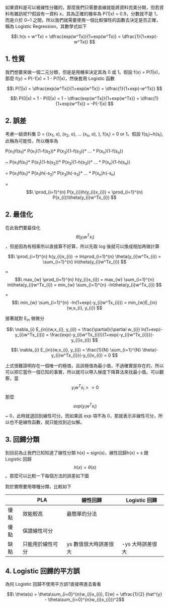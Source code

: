 如果資料是可以被線性分離的，那麼我們只需要直線就能將資料完美分開，但若資料有雜訊呢??假設有一資料 x，其為正確的機率為 P(1|x) = 0.9，分數就不是 1，而是介於 0~1 之間，所以我們就需要使用一個比較彈性的函數去決定是否正確，稱為 Logistic Regression，其數學式如下

$$\ h(s = w^Tx) = \dfrac{exp(w^Tx)}{1+exp(w^Tx)} = \dfrac{1}{1+exp(-w^Tx)} $$ 

## 1. 性質
我們想要來做一個二元分類，但是是用機率決定其為 0 或 1。假設 f(x) = P(1|x)，那麼 f(y) = P(-1|x) = 1 - P(1|x)，然後套用 Logistic 函數

$$\ P(1|x) = \dfrac{exp(w^Tx)}{1+exp(w^Tx)} = \dfrac{1}{1+exp(-w^Tx)} $$ 

$$\ P(0|x) = 1 - P(0|x) = 1 - \dfrac{exp(w^Tx)}{1+exp(w^Tx)} = \dfrac{1}{1+exp(w^Tx)} = -P(-1|x) $$

## 2. 誤差
考慮一組資料集 D = {(x<sub>1</sub>, x), (x<sub>2</sub>, o), ... (x<sub>n</sub>, o), }, f(x<sub>i</sub>) = 0 or 1。假設 f(s<sub>i</sub>)~h(s<sub>i</sub>), 此稱為可能性，所以機率為

P(x<sub>1</sub>)f(s<sub>1</sub>)* P(x<sub>1</sub>)(1-f(s<sub>2</sub>))* P(x<sub>3</sub>)(1-f(s<sub>3</sub>))* ... * P(x<sub>n</sub>)(1-f(s<sub>n</sub>))

~ P(x<sub>1</sub>)f(s<sub>1</sub>)* P(x<sub>1</sub>)(1-h(s<sub>2</sub>))* P(x<sub>3</sub>)(1-h(s<sub>3</sub>))* ... * P(x<sub>n</sub>)(1-h(s<sub>n</sub>))

= P(x<sub>1</sub>)f(s<sub>1</sub>)* P(x<sub>1</sub>)h(-s<sub>2</sub>)* P(x<sub>3</sub>)h(-s<sub>3</sub>)* ... * P(x<sub>n</sub>)h(-s<sub>n</sub>)

= $$\ \prod_{i=1}^{n} P(x_{i})h(y_{i}x_{i}) = \prod_{i=1}^{n} P(x_{i})\theta(y_{i}w^Tx_{i}) $$

## 2. 最佳化
在此我們要最佳化 $$\ \theta(y_{i}w^Tx_{i}) $$，但是因為有相乘所以直接算不好算，所以先取 log 後就可以換成相加再做計算

$$\ \prod_{i=1}^{n} h(y_{i}x_{i}) -> ln\prod_{i=1}^{n} \theta(y_{i}w^Tx_{i}) = \sum_{i=1}^{n} ln\theta(y_{i}w^Tx_{i}) $$

= $$\ max_{w} \prod_{i=1}^{n} h(y_{i}x_{i}) = max_{w} \sum_{i=1}^{n} ln\theta(y_{i}w^Tx_{i}) = min_{w} \sum_{i=1}^{n} -ln\theta(y_{i}w^Tx_{i}) $$

= $$\ min_{w} \sum_{i=1}^{n} -ln(1+exp(-y_{i}w^Tx_{i})) = min_{w}E_{in}(w,x_{i}, y_{i}) $$

接著就對 E<sub>in</sub> 做微分

$$\ \nabla_{i} E_{in}(w,x_{i}, y_{i}) = \frac{\partial}{\partial w_{i}} ln(1+exp(-y_{i}w^Tx_{i})) = \frac{exp(-y_{i}w^Tx_{i})}{1+exp(-y_{i}w^Tx_{i})}(-y_{i}x_{i}) $$

$$\ \nabla_{i} E_{in}(w,x_{i}, y_{i}) = \frac{1}{N} \sum_{i=1}^{N} \theta(-y_{i}w^Tx_{i})(-y_{i}x_{i}) = 0 $$

上式很難證明存在一個唯一的極值，且該極值為最小值，不過確實是存在的，所以可以把它當作一個已知的事實，所以就可以帶入梯度下降算法來找最小值。可以觀察，當 $$\ y_{i}w^Tx_{i} >> 0 $$ 那麼 $$\ exp(y_{i}w^Tx_{i}) $$ ~ 0，此時就退回到線性可分。而如果該 exp 項不為 0，那就表示非線性可分，所以也不是線性函數，就只能找到近似解。

## 3. 回歸分類
到目前為止我們已知知道了線性分類 h(x) = sign(s)，線性回歸h(x) = s 跟 Logistic 回歸 $$\ h(x) = \theta(s) $$。那麼可以比較一下每個方法的誤差如下圖


對於實際要用哪種分類，比較如下

|     | PLA | 線性回歸 | Logistic 回歸 |
| --- | --- | --- | --- |
| 優點 | 效能較高 | 最簡單的分法 |  |
| 優點 | 保證線性可分 |  |  |
| 缺點 | 只能用於線性可分 | ys 數值很大時誤差很大 | -ys 大時誤差很大 |

## 4. Logistic 回歸的平方誤
為何 Logistic 回歸不使用平方誤?直接帶進去看看

$$\ \theta(s) = \theta\sum_{i=0}^{n}w_{i}x_{i}), E(w) = \dfrac{1}{2} (hat^{y} - \theta\sum_{i=0}^{n}w_{i}x_{i}))^2$$
